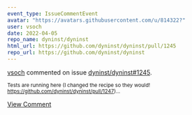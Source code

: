 ```yaml
---
event_type: IssueCommentEvent
avatar: "https://avatars.githubusercontent.com/u/814322?"
user: vsoch
date: 2022-04-05
repo_name: dyninst/dyninst
html_url: https://github.com/dyninst/dyninst/pull/1245
repo_url: https://github.com/dyninst/dyninst
---
```


<a href='https://github.com/vsoch' target='_blank'>vsoch</a> commented on issue <a href='https://github.com/dyninst/dyninst/pull/1245' target='_blank'>dyninst/dyninst#1245</a>.

<small>Tests are running here (I changed the recipe so they would! https://github.com/dyninst/dyninst/pull/1247)...</small>

<a href='https://github.com/dyninst/dyninst/pull/1245' target='_blank'>View Comment</a>